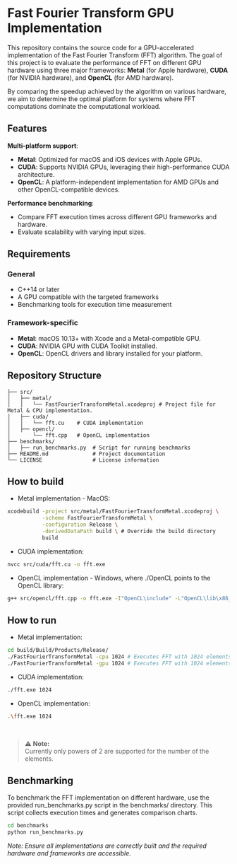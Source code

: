 # Fast Fourier Transform GPU Implementation

This repository contains the source code for a GPU-accelerated implementation of the Fast Fourier Transform (FFT) algorithm. The goal of this project is to evaluate the performance of FFT on different GPU hardware using three major frameworks: **Metal** (for Apple hardware), **CUDA** (for NVIDIA hardware), and **OpenCL** (for AMD hardware).

By comparing the speedup achieved by the algorithm on various hardware, we aim to determine the optimal platform for systems where FFT computations dominate the computational workload.



## Features


**Multi-platform support**:
  - **Metal**: Optimized for macOS and iOS devices with Apple GPUs.
  - **CUDA**: Supports NVIDIA GPUs, leveraging their high-performance CUDA architecture.
  - **OpenCL**: A platform-independent implementation for AMD GPUs and other OpenCL-compatible devices.

**Performance benchmarking**:
  - Compare FFT execution times across different GPU frameworks and hardware.
  - Evaluate scalability with varying input sizes.



## Requirements

### General
- C++14 or later
- A GPU compatible with the targeted frameworks
- Benchmarking tools for execution time measurement

### Framework-specific
- **Metal**: macOS 10.13+ with Xcode and a Metal-compatible GPU.
- **CUDA**: NVIDIA GPU with CUDA Toolkit installed.
- **OpenCL**: OpenCL drivers and library installed for your platform.


## Repository Structure

```plaintext
├── src/
│   ├── metal/
│   │   └── FastFourierTransformMetal.xcodeproj # Project file for Metal & CPU implementation.
│   ├── cuda/
│   │   └── fft.cu    # CUDA implementation
│   ├── opencl/
│       └── fft.cpp   # OpenCL implementation
├── benchmarks/
│   ├── run_benchmarks.py  # Script for running benchmarks
├── README.md              # Project documentation
└── LICENSE                # License information
```

## How to build

- Metal implementation - MacOS:
```bash
xcodebuild -project src/metal/FastFourierTransformMetal.xcodeproj \
           -scheme FastFourierTransformMetal \
           -configuration Release \
           -derivedDataPath build \ # Override the build directory
           build
```
- CUDA implementation:
```bash
nvcc src/cuda/fft.cu -o fft.exe
```
- OpenCL implementation - Windows, where ./OpenCL points to the OpenCL library:
```bash
g++ src/opencl/fft.cpp -o fft.exe -I"OpenCL\include" -L"OpenCL\lib\x86_64" -lOpenCL
```

## How to run

- Metal implementation:
```bash
cd build/Build/Products/Release/
./FastFourierTransformMetal -cpu 1024 # Executes FFT with 1024 elements on CPU
./FastFourierTransformMetal -gpu 1024 # Executes FFT with 1024 elements on GPU
```
- CUDA implementation:
```bash
./fft.exe 1024
```
- OpenCL implementation:
```bash
.\fft.exe 1024
```
<br>

> ⚠️ **Note:**  
> Currently only powers of 2 are supported for the number of the elements.

## Benchmarking 

To benchmark the FFT implementation on different hardware, use the provided run_benchmarks.py script in the benchmarks/ directory. This script collects execution times and generates comparison charts.
```bash
cd benchmarks
python run_benchmarks.py
```

_Note: Ensure all implementations are correctly built and the required hardware and frameworks are accessible._